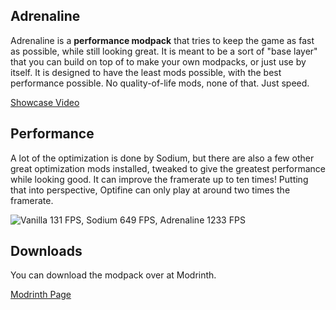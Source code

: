 ## Adrenaline

Adrenaline is a **performance modpack** that tries to keep the game as fast as possible, while still looking great. It is meant to be a sort of "base layer" that you can build on top of to make your own modpacks, or just use by itself. It is designed to have the least mods possible, with the best performance possible. No quality-of-life mods, none of that. Just speed.

[Showcase Video](https://www.youtube.com/watch?v=xiZOyZ-sblw)

## Performance
A lot of the optimization is done by Sodium, but there are also a few other great optimization mods installed, tweaked to give the greatest performance while looking good. It can improve the framerate up to ten times! Putting that into perspective, Optifine can only play at around two times the framerate.

![Vanilla 131 FPS, Sodium 649 FPS, Adrenaline 1233 FPS](https://cdn-raw.modrinth.com//data/BYN9yKrV/images/722ac8a69352ca6b797536111200a5bccaa94939.png)

## Downloads

You can download the modpack over at Modrinth.

[Modrinth Page](https://modrinth.com/modpack/adrenaline/)
